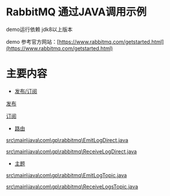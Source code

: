 # RabbitMQ 通过JAVA调用示例

demo运行依赖 jdk8以上版本

demo 
参考官方网站：[https://www.rabbitmq.com/getstarted.html](https://www.rabbitmq.com/getstarted.html)


# 主要内容

- [发布/订阅](https://www.rabbitmq.com/tutorials/tutorial-three-python.html)

[发布](src\main\java\com\gp\rabbitmq\EmitLog.java)

[订阅](src\main\java\com\gp\rabbitmq\ReceiveLogs.java)

- [路由](https://www.rabbitmq.com/tutorials/tutorial-four-python.html) 


[src\main\java\com\gp\rabbitmq\EmitLogDirect.java](src\main\java\com\gp\rabbitmq\EmitLogDirect.java)

[src\main\java\com\gp\rabbitmq\ReceiveLogDirect.java](src\main\java\com\gp\rabbitmq\ReceiveLogDirect.java)

- [主题](https://www.rabbitmq.com/tutorials/tutorial-five-java.html)


[src\main\java\com\gp\rabbitmq\EmitLogTopic.java](src\main\java\com\gp\rabbitmq\EmitLogTopic.java)

[src\main\java\com\gp\rabbitmq\ReceiveLogsTopic.java](src\main\java\com\gp\rabbitmq\ReceiveLogsTopic.java)

